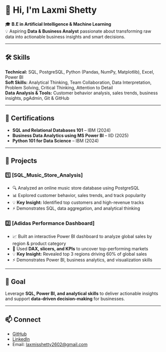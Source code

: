 # 👋 Hi, I'm Laxmi Shetty

🎓 **B.E in Artificial Intelligence & Machine Learning**  
💡 Aspiring **Data & Business Analyst** passionate about transforming raw data into actionable business insights and smart decisions.

---

## 🛠️ Skills

**Technical:** SQL, PostgreSQL, Python (Pandas, NumPy, Matplotlib), Excel, Power BI  
**Soft Skills:** Analytical Thinking, Team Collaboration, Data Interpretation, Problem Solving, Critical Thinking, Attention to Detail  
**Data Analysis & Tools:** Customer behavior analysis, sales trends, business insights, pgAdmin, Git & GitHub  

---

## 📜 Certifications

- **SQL and Relational Databases 101** – IBM (2024)  
- **Business Data Analytics using MS Power BI** – IID (2025)  
- **Python 101 for Data Science** – IBM (2024)  

---

## 📂 Projects

### 1️⃣ [SQL_Music_Store_Analysis] 
- 🔍 Analyzed an online music store database using PostgreSQL  
- 📊 Explored customer behavior, sales trends, and track popularity  
- 💡 **Key Insight:** Identified top customers and high-revenue tracks  
- ⚡ Demonstrates SQL, data aggregation, and analytical thinking  

### 2️⃣ [Adidas Performance Dashboard] 
- 📈 Built an interactive Power BI dashboard to analyze global sales by region & product category  
- 🎯 Used **DAX, slicers, and KPIs** to uncover top-performing markets  
- 💡 **Key Insight:** Revealed top 3 regions driving 60% of global sales  
- ⚡ Demonstrates Power BI, business analytics, and visualization skills  

---

## 🚀 Goal
Leverage **SQL, Power BI, and analytical skills** to deliver actionable insights and support **data-driven decision-making** for businesses.  

---

## 📫 Connect
- [GitHub](https://github.com/Lax-shetty)  
- [LinkedIn]((https://www.linkedin.com/in/laxmi-shetty/))  
- Email: laxmisshetty2602@gmail.com
